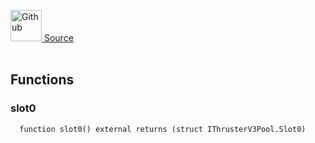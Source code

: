 <a href="https://github.com/AgentFi/agentfi-contracts/blob/main/contracts/interfaces/external/Thruster/IThrusterV3Pool.sol"><img src="/img/github.svg" alt="Github" width="50px"/> Source</a><br/><br/>




## Functions
### slot0
```solidity
  function slot0() external returns (struct IThrusterV3Pool.Slot0)
```






